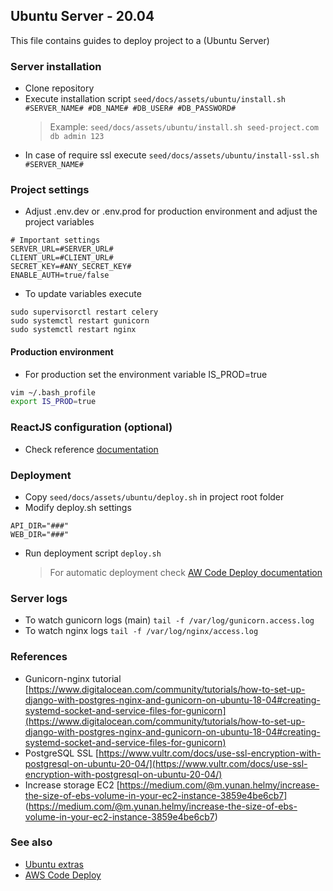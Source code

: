 ## Ubuntu Server - 20.04

This file contains guides to deploy project to a (Ubuntu Server)

### Server installation

-   Clone repository
-   Execute installation script ```seed/docs/assets/ubuntu/install.sh #SERVER_NAME# #DB_NAME# #DB_USER# #DB_PASSWORD#```
    >  Example: ```seed/docs/assets/ubuntu/install.sh seed-project.com db admin 123```
-   In case of require ssl execute ```seed/docs/assets/ubuntu/install-ssl.sh #SERVER_NAME#```

### Project settings

-   Adjust .env.dev or .env.prod for production environment and adjust the project variables
```
# Important settings
SERVER_URL=#SERVER_URL#
CLIENT_URL=#CLIENT_URL#
SECRET_KEY=#ANY_SECRET_KEY#
ENABLE_AUTH=true/false
```
-   To update variables execute
```
sudo supervisorctl restart celery
sudo systemctl restart gunicorn
sudo systemctl restart nginx
```

#### Production environment

-  For  production set the environment variable IS_PROD=true
```bash
vim ~/.bash_profile
export IS_PROD=true
```

### ReactJS configuration (optional)

-   Check reference [documentation](https://github.com/erick-rivas/reactjs-reference/blob/master/src/seed/docs/220_ubuntu.md)

### Deployment

-   Copy `seed/docs/assets/ubuntu/deploy.sh` in project root folder
-   Modify deploy.sh settings
```
API_DIR="###"
WEB_DIR="###"
```

-   Run deployment script `deploy.sh`
    > For automatic deployment check [AW Code Deploy documentation](230_eb_single_instance.md)

### Server logs

-   To watch gunicorn logs (main) `tail -f /var/log/gunicorn.access.log`
-   To watch nginx logs `tail -f /var/log/nginx/access.log`

### References

-   Gunicorn-nginx tutorial [https://www.digitalocean.com/community/tutorials/how-to-set-up-django-with-postgres-nginx-and-gunicorn-on-ubuntu-18-04#creating-systemd-socket-and-service-files-for-gunicorn](https://www.digitalocean.com/community/tutorials/how-to-set-up-django-with-postgres-nginx-and-gunicorn-on-ubuntu-18-04#creating-systemd-socket-and-service-files-for-gunicorn)
-   PostgreSQL SSL [https://www.vultr.com/docs/use-ssl-encryption-with-postgresql-on-ubuntu-20-04/](https://www.vultr.com/docs/use-ssl-encryption-with-postgresql-on-ubuntu-20-04/)
-   Increase storage EC2 [https://medium.com/@m.yunan.helmy/increase-the-size-of-ebs-volume-in-your-ec2-instance-3859e4be6cb7] (https://medium.com/@m.yunan.helmy/increase-the-size-of-ebs-volume-in-your-ec2-instance-3859e4be6cb7)

### See also

-   [Ubuntu extras](221_ubuntu_extras.md)
-   [AWS Code Deploy](222_code_deploy.md)